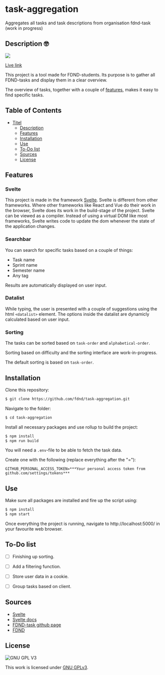 # task-aggregation
Aggregates all tasks and task descriptions from organisation fdnd-task (work in progress)

## Description 🤓

![](https://user-images.githubusercontent.com/27618252/102607935-66da9e00-4129-11eb-9523-618480764725.png)

<!-- Edit this link with a new deployment after every new release or use your own deployment of choice ;) -->
[Live link](https://unruffled-mcnulty-9f3556.netlify.app/)

This project is a tool made for FDND-students. Its purpose is to gather all FDND-tasks and display them in a clear overview. 

The overview of tasks, together with a couple of [features](#features), makes it easy to find specific tasks.

## Table of Contents

- [Titel](#titel)
  * [Description](#description)
  * [Features](#features)
  * [Installation](#installation)
  * [Use](#use)
  * [To-Do list](#To-Do-list)
  * [Sources](#sources)
  * [License](#license)

## Features

### Svelte

This project is made in the framework [Svelte](https://www.svelte.dev). Svelte is different from other frameworks.
Where other frameworks like React and Vue do their work in the browser, Svelte does its work in the build-stage of the project. Svelte can be viewed as a compiler. Instead of using a virtual DOM like most frameworks, Svelte writes code to update the dom whenever the state of the application changes.

### Searchbar

You can search for specific tasks based on a couple of things:
- Task name
- Sprint name
- Semester name
- Any tag

Results are automatically displayed on user input.

### Datalist

While typing, the user is presented with a couple of suggestions using the html `<datalist>` element. The options inside the datalist are dynamicly calculated based on user input.

### Sorting

The tasks can be sorted based on `task-order` and `alphabetical-order`.

Sorting based on difficulty and the sorting interface are work-in-progress.

The default sorting is based on `task-order`.

## Installation

Clone this repository:
```bash
$ git clone https://github.com/fdnd/task-aggregation.git
```

Navigate to the folder:
```bash
$ cd task-aggregation
```

Install all necessary packages and use rollup to build the project:
```bash
$ npm install
$ npm run build
```

You will need a `.env`-file to be able to fetch the task data.

Create one with the following (replace everything after the "="):
```
GITHUB_PERSONAL_ACCESS_TOKEN=***Your personal access token from github.com/settings/tokens***
```

## Use

Make sure all packages are installed and fire up the script using:
```bash
$ npm install
$ npm start
```

Once everything the project is running, navigate to http://localhost:5000/ in your favourite web browser.

## To-Do list

- [ ] Finishing up sorting.
- [ ] Add a filtering function.
- [ ] Store user data in a cookie.
- [ ] Group tasks based on client.


## Sources

- [Svelte](https://svelte.dev)
- [Svelte docs](https://svelte.dev/tutorial/)
- [FDND-task github page](https://github.com/fdnd-task)
- [FDND](https://fdnd.nl/)

## License

![GNU GPL V3](https://www.gnu.org/graphics/gplv3-127x51.png)

This work is licensed under [GNU GPLv3](./LICENSE).
